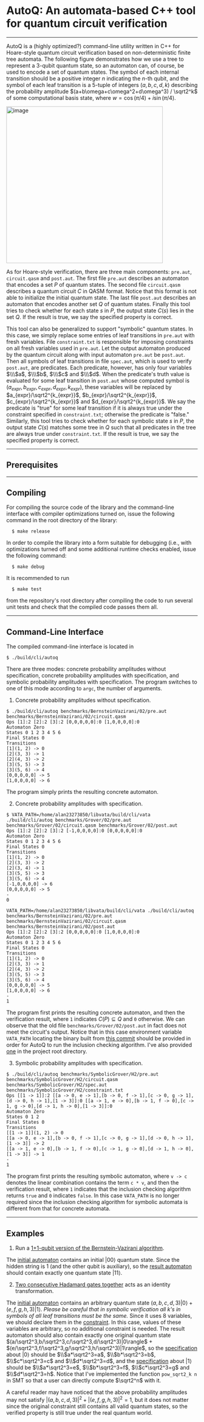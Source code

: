 # AutoQ: An automata-based C++ tool for quantum circuit verification
<!-- [![Build Status](https://travis-ci.org/ondrik/libvata.svg?branch=master)](https://travis-ci.org/ondrik/libvata)-->

---

AutoQ is a (highly optimized?) command-line utility written in C++ for Hoare-style quantum circuit verification based on non-deterministic finite tree automata. The following figure demonstrates how we use a tree to represent a 3-qubit quantum state, so an automaton can, of course, be used to encode a set of quantum states. The symbol of each internal transition should be a positive integer $n$ indicating the $n$-th qubit, and the symbol of each leaf transition is a 5-tuple of integers $(a,b,c,d,k)$ describing the probability amplitude $(a+b\omega+c\omega^2+d\omega^3) / \sqrt2^k$ of some computational basis state, where $w = \cos(\pi/4) + i\sin(\pi/4)$.

<img width="412" alt="image" src="https://user-images.githubusercontent.com/10044077/214999182-7e3882d2-47cf-49cb-aa3e-45295072b3f8.png">

As for Hoare-style verification, there are three main components: `pre.aut`, `circuit.qasm` and `post.aut`. The first file `pre.aut` describes an automaton that encodes a set $P$ of quantum states. The second file `circuit.qasm` describes a quantum circuit $C$ in QASM format. Notice that this format is not able to initialize the initial quantum state. The last file `post.aut` describes an automaton that encodes another set $Q$ of quantum states. Finally this tool tries to check whether for each state $s$ in $P$, the output state $C(s)$ lies in the set $Q$. If the result is true, we say the specified property is correct.

This tool can also be generalized to support "symbolic" quantum states. In this case, we simply replace some entries of leaf transitions in `pre.aut` with fresh variables. File `constraint.txt` is responsible for imposing constraints on all fresh variables used in `pre.aut`. Let the output automaton produced by the quantum circuit along with input automaton `pre.aut` be `post.aut`. Then all symbols of leaf transitions in file `spec.aut`, which is used to verify `post.aut`, are predicates. Each predicate, however, has only four variables $\\\$a$, $\\\$b$, $\\\$c$ and $\\\$d$. When the predicate's truth value is evaluated for some leaf transition in `post.aut` whose computed symbol is $(a_{expr},b_{expr},c_{expr},d_{expr},k_{expr})$, these variables will be replaced by $a_{expr}/\sqrt2^{k_{expr}}$, $b_{expr}/\sqrt2^{k_{expr}}$, $c_{expr}/\sqrt2^{k_{expr}}$ and $d_{expr}/\sqrt2^{k_{expr}}$. We say the predicate is "true" for some leaf transition if it is always true under the constraint specified in `constraint.txt`; otherwise the predicate is "false." Similarly, this tool tries to check whether for each symbolic state $s$ in $P$, the output state $C(s)$ matches some tree in $Q$ such that all predicates in the tree are always true under `constraint.txt`. If the result is true, we say the specified property is correct.

---

## Prerequisites
<!-- In order to compile the library and the command-line interface to the library
the following packages need to be installed on your system:

```
  git (>= 1.6.0.0)
  cmake (>= 2.8.2)
  gcc (>= 4.8.0)
  libboost-filesystem-dev (>= 1.54.0)
  libboost-system-dev (>= 1.54.0)
  libboost-test-dev (>= 1.54.0)
``` -->

---

## Compiling
For compiling the source code of the library and the command-line
interface with compiler optimizations turned on, issue the following command
in the root directory of the library:

```
  $ make release
```

In order to compile the library into a form suitable for debugging (i.e., with
optimizations turned off and some additional runtime checks enabled, issue the
following command:

```
  $ make debug
```

It is recommended to run

```
  $ make test
```

from the repository's root directory after compiling the code to run several
unit tests and check that the compiled code passes them all.

---

## Command-Line Interface
The compiled command-line interface is located in

```
$ ./build/cli/autoq
```

There are three modes: concrete probability amplitudes without specification, concrete probability amplitudes with specification, and symbolic probability amplitudes with specification. The program switches to one of this mode according to `argc`, the number of arguments.

1. Concrete probability amplitudes without specification.
```
$ ./build/cli/autoq benchmarks/BernsteinVazirani/02/pre.aut benchmarks/BernsteinVazirani/02/circuit.qasm
Ops [1]:2 [2]:2 [3]:2 [0,0,0,0,0]:0 [1,0,0,0,0]:0 
Automaton Zero
States 0 1 2 3 4 5 6 
Final States 0 
Transitions
[1](1, 2) -> 0
[2](3, 3) -> 1
[2](4, 3) -> 2
[3](5, 5) -> 3
[3](5, 6) -> 4
[0,0,0,0,0] -> 5
[1,0,0,0,0] -> 6
```
The program simply prints the resulting concrete automaton.

2. Concrete probability amplitudes with specification.
```
$ VATA_PATH=/home/alan23273850/libvata/build/cli/vata ./build/cli/autoq benchmarks/Grover/02/pre.aut benchmarks/Grover/02/circuit.qasm benchmarks/Grover/02/post.aut
Ops [1]:2 [2]:2 [3]:2 [-1,0,0,0,0]:0 [0,0,0,0,0]:0 
Automaton Zero
States 0 1 2 3 4 5 6 
Final States 0 
Transitions
[1](1, 2) -> 0
[2](3, 3) -> 2
[2](3, 4) -> 1
[3](5, 5) -> 3
[3](5, 6) -> 4
[-1,0,0,0,0] -> 6
[0,0,0,0,0] -> 5
-
0
```
```
VATA_PATH=/home/alan23273850/libvata/build/cli/vata ./build/cli/autoq benchmarks/BernsteinVazirani/02/pre.aut benchmarks/BernsteinVazirani/02/circuit.qasm benchmarks/BernsteinVazirani/02/post.aut
Ops [1]:2 [2]:2 [3]:2 [0,0,0,0,0]:0 [1,0,0,0,0]:0 
Automaton Zero
States 0 1 2 3 4 5 6 
Final States 0 
Transitions
[1](1, 2) -> 0
[2](3, 3) -> 1
[2](4, 3) -> 2
[3](5, 5) -> 3
[3](5, 6) -> 4
[0,0,0,0,0] -> 5
[1,0,0,0,0] -> 6
-
1
```
The program first prints the resulting concrete automaton, and then the verification result, where `1` indicates $C(P)\subseteq Q$ and `0` otherwise. We can observe that the old file `benchmarks/Grover/02/post.aut` in fact does not meet the circuit's output. Notice that in this case environment variable `VATA_PATH` locating the binary built from [this commit](https://github.com/alan23273850/libvata/commit/22ce24661a4c4b1e684961330aa54288f7eda7ca) should be provided in order for AutoQ to run the inclusion checking algorithm. I've also provided [one](https://github.com/alan23273850/AutoQ/blob/main/vata) in the project root directory.

3. Symbolic probability amplitudes with specification.
```
$ ./build/cli/autoq benchmarks/SymbolicGrover/H2/pre.aut benchmarks/SymbolicGrover/H2/circuit.qasm benchmarks/SymbolicGrover/H2/spec.aut benchmarks/SymbolicGrover/H2/constraint.txt
Ops [[1 -> 1]]:2 [[a -> 0, e -> 1],[b -> 0, f -> 1],[c -> 0, g -> 1],[d -> 0, h -> 1],[1 -> 3]]:0 [[a -> 1, e -> 0],[b -> 1, f -> 0],[c -> 1, g -> 0],[d -> 1, h -> 0],[1 -> 3]]:0 
Automaton Zero
States 0 1 2 
Final States 0 
Transitions
[[1 -> 1]](1, 2) -> 0
[[a -> 0, e -> 1],[b -> 0, f -> 1],[c -> 0, g -> 1],[d -> 0, h -> 1],[1 -> 3]] -> 2
[[a -> 1, e -> 0],[b -> 1, f -> 0],[c -> 1, g -> 0],[d -> 1, h -> 0],[1 -> 3]] -> 1
-
1
```
The program first prints the resulting symbolic automaton, where `v -> c` denotes the linear combination contains the term `c * v`, and then the verification result, where `1` indicates that the inclusion checking algorithm returns `true` and `0` indicates `false`. In this case `VATA_PATH` is no longer required since the inclusion checking algorithm for symbolic automata is different from that for concrete automata.

---

## Examples

1. Run a [1+1-qubit version of the Bernstein-Vazirani algorithm](https://github.com/alan23273850/AutoQ/blob/main/benchmarks/BernsteinVazirani/01/circuit.qasm).

The [initial automaton](https://github.com/alan23273850/AutoQ/blob/main/benchmarks/BernsteinVazirani/01/pre.aut) contains an initial $|00\rangle$ quantum state. Since the hidden string is $1$ (and the other qubit is auxiliary), so the [result automaton](https://github.com/alan23273850/AutoQ/blob/main/benchmarks/BernsteinVazirani/01/post.aut) should contain exactly one quantum state $|11\rangle$.

2. [Two consecutive Hadamard gates together](https://github.com/alan23273850/AutoQ/blob/main/benchmarks/SymbolicGrover/H2/circuit.qasm) acts as an identity transformation.

The [initial automaton](https://github.com/alan23273850/AutoQ/blob/main/benchmarks/SymbolicGrover/H2/pre.aut) contains an arbitrary quantum state $(a,b,c,d,3)|0\rangle + (e,f,g,h,3)|1\rangle$. *Please be careful that in symbolic verification all k's in symbols of all leaf transitions must be the same.* Since it uses 8 variables, we should declare them in the [constraint](https://github.com/alan23273850/AutoQ/blob/main/benchmarks/SymbolicGrover/H2/constraint.txt). In this case, values of these variables are arbitrary, so no additional constraint is needed. The result automaton should also contain exactly one original quantum state $(a/\sqrt2^3,b/\sqrt2^3,c/\sqrt2^3,d/\sqrt2^3)|0\rangle$ $+$ $(e/\sqrt2^3,f/\sqrt2^3,g/\sqrt2^3,h/\sqrt2^3)|1\rangle$, so the [specification](https://github.com/alan23273850/AutoQ/blob/main/benchmarks/SymbolicGrover/H2/spec.aut) about $|0\rangle$ should be $\\$a*\sqrt2^3=a$, $\\$b*\sqrt2^3=b$, $\\$c*\sqrt2^3=c$ and $\\$d*\sqrt2^3=d$, and the [specification](https://github.com/alan23273850/AutoQ/blob/main/benchmarks/SymbolicGrover/H2/spec.aut) about $|1\rangle$ should be $\\$a*\sqrt2^3=e$, $\\$b*\sqrt2^3=f$, $\\$c*\sqrt2^3=g$ and $\\$d*\sqrt2^3=h$. Notice that I've implemented the function `pow_sqrt2_k n` in SMT so that a user can directly compute $\sqrt2^n$ with it.

A careful reader may have noticed that the above probability amplitudes may not satisfy $|(a,b,c,d,3)|^2 + |(e,f,g,h,3)|^2 = 1$, but it does not matter since the original constraint still contains all valid quantum states, so the verified property is still true under the real quantum world.
